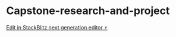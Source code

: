 # Capstone-research-and-project

[Edit in StackBlitz next generation editor ⚡️](https://stackblitz.com/~/github.com/KentBrian054/Capstone-research-and-project)